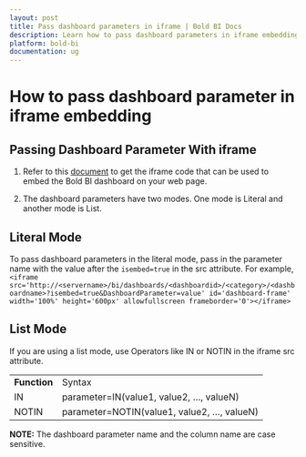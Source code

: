 ```yaml
---
layout: post
title: Pass dashboard parameters in iframe | Bold BI Docs
description: Learn how to pass dashboard parameters in iframe embedding a dashboard of Bold BI cloud application.
platform: bold-bi
documentation: ug
---
```

# How to pass dashboard parameter in iframe embedding 

## Passing Dashboard Parameter With iframe

1. Refer to this [document](/embedded-bi/iframe-based/dashboard-view-mode/#steps-to-embed-dashboard-using-url) to get the iframe code that can be used to embed the Bold BI dashboard on your web page.

2. The dashboard parameters have two modes. One mode is Literal and another mode is List.

## Literal Mode

To pass dashboard parameters in the literal mode, pass in the parameter name with the value after the `isembed=true` in the src attribute.
For example, `<iframe src='http://<servername>/bi/dashboards/<dashboardid>/<category>/<dashboardname>?isembed=true&DashboardParameter=value' id='dashboard-frame' width='100%' height='600px' allowfullscreen frameborder='0'></iframe>` 

## List Mode

If you are using a list mode, use Operators like IN or NOTIN in the iframe src attribute.

<table>
<tr><td>
<b>Function
</b></td><td>
Syntax</td>
</tr><tr><td>
IN</td>
<td>
parameter=IN(value1, value2, …, valueN)</td>
</tr><tr><td>
NOTIN</td>
<td>
parameter=NOTIN(value1, value2, …, valueN)</td>
</tr></table>

**NOTE:** The dashboard parameter name and the column name are case sensitive.